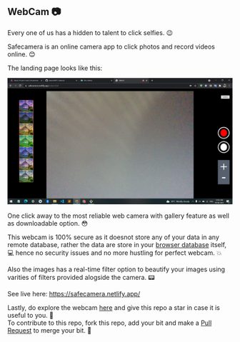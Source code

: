 ## WebCam :camera:
Every one of us has a hidden to talent to click selfies. :wink:

Safecamera is an online camera app to click photos and record videos online.  :blush:

The landing page looks like this: 

![HomePage](https://github.com/jakaria9001/WebCam/blob/main/src/assets/output_home.png)

One click away to the most reliable web camera with gallery feature as well as downloadable option. :flushed:

This webcam is 100% secure as it doesnot store any of your data in any remote database, rather the data are store in your [browser database](https://www.tutorialspoint.com/html5/html5_indexeddb.htm) itself, :computer: hence no security issues and no more hustling for perfect webcam. :boom:

Also the images has a real-time filter option to beautify your images using varities of filters provided alogside the camera. :pager:

See live here: https://safecamera.netlify.app/

Lastly, do explore the webcam [here](https://safecamera.netlify.app/) and give this repo a star in case it is useful to you. :raised_hands: </br>
To contribute to this repo, fork this repo, add your bit and make a [Pull Request](https://docs.github.com/en/github/collaborating-with-pull-requests/proposing-changes-to-your-work-with-pull-requests/creating-a-pull-request ) to merge your bit. :clap:
